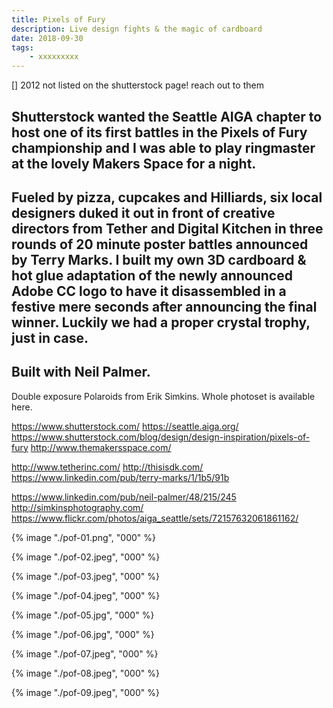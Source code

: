 ```yaml
---
title: Pixels of Fury
description: Live design fights & the magic of cardboard
date: 2018-09-30
tags: 
    - xxxxxxxxx
---
```


[] 2012 not listed on the shutterstock page! reach out to them

Shutterstock wanted the Seattle AIGA chapter to host one of its first battles in the Pixels of Fury championship and I was able to play ringmaster at the lovely Makers Space for a night. 
-
Fueled by pizza, cupcakes and Hilliards, six local designers duked it out in front of creative directors from Tether and Digital Kitchen in three rounds of 20 minute poster battles announced by Terry Marks. I built my own 3D cardboard & hot glue adaptation of the newly announced Adobe CC logo to have it disassembled in a festive mere seconds after announcing the final winner. Luckily we had a proper crystal trophy, just in case.
-
Built with Neil Palmer.
-
Double exposure Polaroids from Erik Simkins.
Whole photoset is available here.

https://www.shutterstock.com/
https://seattle.aiga.org/
https://www.shutterstock.com/blog/design/design-inspiration/pixels-of-fury
http://www.themakersspace.com/

http://www.tetherinc.com/
http://thisisdk.com/
https://www.linkedin.com/pub/terry-marks/1/1b5/91b

https://www.linkedin.com/pub/neil-palmer/48/215/245
http://simkinsphotography.com/
https://www.flickr.com/photos/aiga_seattle/sets/72157632061861162/



{% image "./pof-01.png", "000" %}

<div class="two-column">

{% image "./pof-02.jpeg", "000" %}

{% image "./pof-03.jpeg", "000" %}

{% image "./pof-04.jpeg", "000" %}

{% image "./pof-05.jpg", "000" %}

{% image "./pof-06.jpg", "000" %}

{% image "./pof-07.jpeg", "000" %}

{% image "./pof-08.jpeg", "000" %}

{% image "./pof-09.jpeg", "000" %}

</div>
